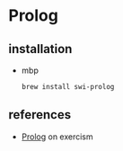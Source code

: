 # Prolog

## installation

- mbp

    ```txt
    brew install swi-prolog

    ```

## references

- [Prolog](https://exercism.org/docs/tracks/prolog/) on exercism
